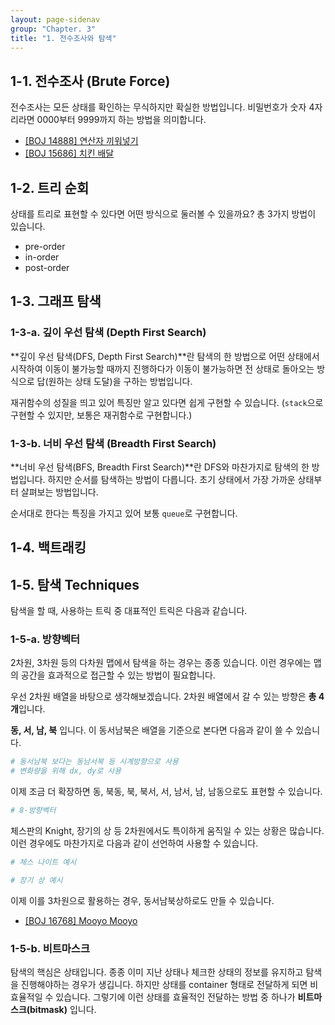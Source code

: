 ```yaml
---
layout: page-sidenav
group: "Chapter. 3"
title: "1. 전수조사와 탐색"
---
```


## 1-1. 전수조사 (Brute Force)

전수조사는 모든 상태를 확인하는 무식하지만 확실한 방법입니다. 비밀번호가 숫자 4자리라면 0000부터 9999까지 하는 방법을 의미합니다.

- [[BOJ 14888] 연산자 끼워넣기](https://www.acmicpc.net/problem/14888) 
- [[BOJ 15686] 치킨 배달](https://www.acmicpc.net/problem/15686)


## 1-2. 트리 순회

상태를 트리로 표현할 수 있다면 어떤 방식으로 둘러볼 수 있을까요? 총 3가지 방법이 있습니다.

- pre-order
- in-order
- post-order

## 1-3. 그래프 탐색

### 1-3-a. 깊이 우선 탐색 (Depth First Search)

**깊이 우선 탐색(DFS, Depth First Search)**란 탐색의 한 방법으로 어떤 상태에서 시작하여 이동이 불가능할 때까지 진행하다가 이동이 불가능하면 전 상태로 돌아오는 방식으로 답(원하는 상태 도달)을 구하는 방법입니다.

재귀함수의 성질을 띄고 있어 특징만 알고 있다면 쉽게 구현할 수 있습니다. (`stack`으로 구현할 수 있지만, 보통은 재귀함수로 구현합니다.)

### 1-3-b. 너비 우선 탐색 (Breadth First Search)

**너비 우선 탐색(BFS, Breadth First Search)**란 DFS와 마찬가지로 탐색의 한 방법입니다. 하지만 순서를 탐색하는 방법이 다릅니다. 초기 상태에서 가장 가까운 상태부터 살펴보는 방법입니다.

순서대로 한다는 특징을 가지고 있어 보통 `queue`로 구현합니다.

## 1-4. 백트래킹

## 1-5. 탐색 Techniques

탐색을 할 때, 사용하는 트릭 중 대표적인 트릭은 다음과 같습니다.

### 1-5-a. 방향벡터

2차원, 3차원 등의 다차원 맵에서 탐색을 하는 경우는 종종 있습니다.
이런 경우에는 맵의 공간을 효과적으로 접근할 수 있는 방법이 필요합니다.

우선 2차원 배열을 바탕으로 생각해보겠습니다. 2차원 배열에서 갈 수 있는 방향은 **총 4개**입니다.

**동, 서, 남, 북** 입니다. 이 동서남북은 배열을 기준으로 본다면 다음과 같이 쓸 수 있습니다.

``` python
# 동서남북 보다는 동남서북 등 시계방향으로 사용
# 변화량을 위해 dx, dy로 사용
```

이제 조금 더 확장하면 동, 북동, 북, 북서, 서, 남서, 남, 남동으로도 표현할 수 있습니다.

``` python
# 8-방향벡터
```

체스판의 Knight, 장기의 상 등 2차원에서도 특이하게 움직일 수 있는 상황은 많습니다. 이런 경우에도 마찬가지로 다음과 같이 선언하여 사용할 수 있습니다.

``` python
# 체스 나이트 예시

# 장기 상 예시
```

이제 이를 3차원으로 활용하는 경우, 동서남북상하로도 만들 수 있습니다.

- [[BOJ 16768] Mooyo Mooyo](https://acmicpc.net/problem/16768)

### 1-5-b. 비트마스크

탐색의 핵심은 상태입니다. 종종 이미 지난 상태나 체크한 상태의 정보를 유지하고 탐색을 진행해야하는 경우가 생깁니다.
하지만 상태를 container 형태로 전달하게 되면 비효율적일 수 있습니다. 그렇기에 이런 상태를 효율적인 전달하는 방법 중 하나가 **비트마스크(bitmask)** 입니다.